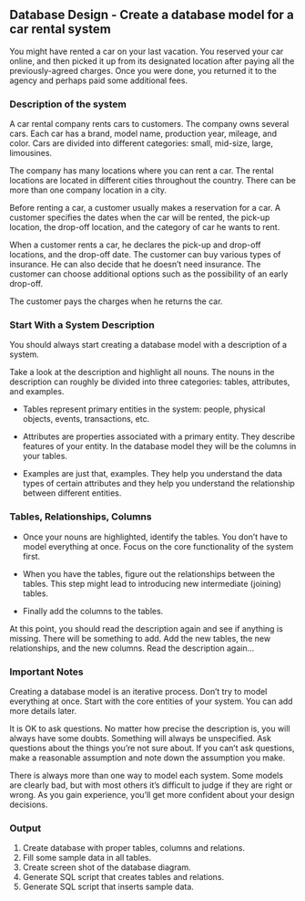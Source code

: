 ## Database Design - Create a database model for a car rental system

You might have rented a car on your last vacation. You reserved your car online, and then picked it up from its designated location after paying all the previously-agreed charges. Once you were done, you returned it to the agency and perhaps paid some additional fees.

### **Description of the system**

A car rental company rents cars to customers. The company owns several cars. Each car has a brand, model name, production year, mileage, and color. Cars are divided into different categories: small, mid-size, large, limousines.

The company has many locations where you can rent a car. The rental locations are located in different cities throughout the country. There can be more than one company location in a city.

Before renting a car, a customer usually makes a reservation for a car. A customer specifies the dates when the car will be rented, the pick-up location, the drop-off location, and the category of car he wants to rent.

When a customer rents a car, he declares the pick-up and drop-off locations, and the drop-off date. The customer can buy various types of insurance. He can also decide that he doesn’t need insurance. The customer can choose additional options such as the possibility of an early drop-off.

The customer pays the charges when he returns the car.

### **Start With a System Description**

You should always start creating a database model with a description of a system.

Take a look at the description and highlight all nouns. The nouns in the description can roughly be divided into three categories: tables, attributes, and examples.

- Tables represent primary entities in the system: people, physical objects, events, transactions, etc.

- Attributes are properties associated with a primary entity. They describe features of your entity. In the database model they will be the columns in your tables.

- Examples are just that, examples. They help you understand the data types of certain attributes and they help you understand the relationship between different entities.

### **Tables, Relationships, Columns**

- Once your nouns are highlighted, identify the tables. You don’t have to model everything at once. Focus on the core functionality of the system first.

- When you have the tables, figure out the relationships between the tables. This step might lead to introducing new intermediate (joining) tables.

- Finally add the columns to the tables.

At this point, you should read the description again and see if anything is missing. There will be something to add. Add the new tables, the new relationships, and the new columns. Read the description again...

### **Important Notes**

Creating a database model is an iterative process. Don’t try to model everything at once. Start with the core entities of your system. You can add more details later.

It is OK to ask questions. No matter how precise the description is, you will always have some doubts. Something will always be unspecified. Ask questions about the things you’re not sure about. If you can’t ask questions, make a reasonable assumption and note down the assumption you make.

There is always more than one way to model each system. Some models are clearly bad, but with most others it’s difficult to judge if they are right or wrong. As you gain experience, you’ll get more confident about your design decisions.

### **Output**

1. Create database with proper tables, columns and relations.
2. Fill some sample data in all tables.
3. Create screen shot of the database diagram.
4. Generate SQL script that creates tables and relations.
5. Generate SQL script that inserts sample data.